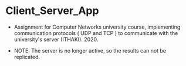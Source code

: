 # Client_Server_App

- Assignment for Computer Networks university course, implementing communication protocols ( UDP and TCP ) to communicate with the university's server (ITHAKI). 2020.

- NOTE: The server is no longer active, so the results can not be replicated.
